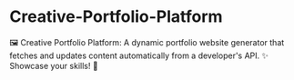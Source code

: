 # Creative-Portfolio-Platform
🖼️ Creative Portfolio Platform: A dynamic portfolio website generator that fetches and updates content automatically from a developer's API. ✨ Showcase your skills! 🤖
